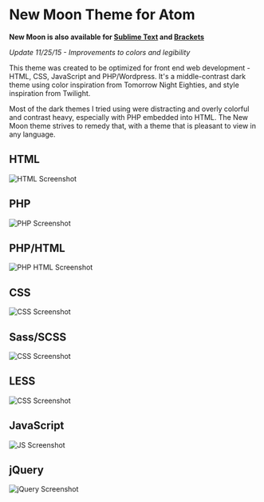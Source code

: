 New Moon Theme for Atom
===========================

**New Moon is also available for [Sublime Text](https://github.com/taniarascia/new-moon-sublime) and [Brackets](https://github.com/taniarascia/new-moon)**

*Update 11/25/15 - Improvements to colors and legibility*

This theme was created to be optimized for front end web development - HTML, CSS, JavaScript and PHP/Wordpress. It's a middle-contrast dark theme using color inspiration from Tomorrow Night Eighties, and style inspiration from Twilight.

Most of the dark themes I tried using were distracting and overly colorful and contrast heavy, especially with PHP embedded into HTML. The New Moon theme strives to remedy that, with a theme that is pleasant to view in any language.

## HTML
![HTML Screenshot](https://github.com/taniarascia/new-moon-atom-syntax/blob/master/images/html.png)

## PHP
![PHP Screenshot](https://github.com/taniarascia/new-moon-atom-syntax/blob/master/images/php.png)

## PHP/HTML
![PHP HTML Screenshot](https://github.com/taniarascia/new-moon-atom-syntax/blob/master/images/htmlphp.png)

## CSS
![CSS Screenshot](https://github.com/taniarascia/new-moon-atom-syntax/blob/master/images/css.png)

## Sass/SCSS
![CSS Screenshot](https://github.com/taniarascia/new-moon-atom-syntax/blob/master/images/scss.png)

## LESS
![CSS Screenshot](https://github.com/taniarascia/new-moon-atom-syntax/blob/master/images/less.png)

## JavaScript
![JS Screenshot](https://github.com/taniarascia/new-moon-atom-syntax/blob/master/images/js.png)

## jQuery
![jQuery Screenshot](https://github.com/taniarascia/new-moon-atom-syntax/blob/master/images/jquery.png) 
